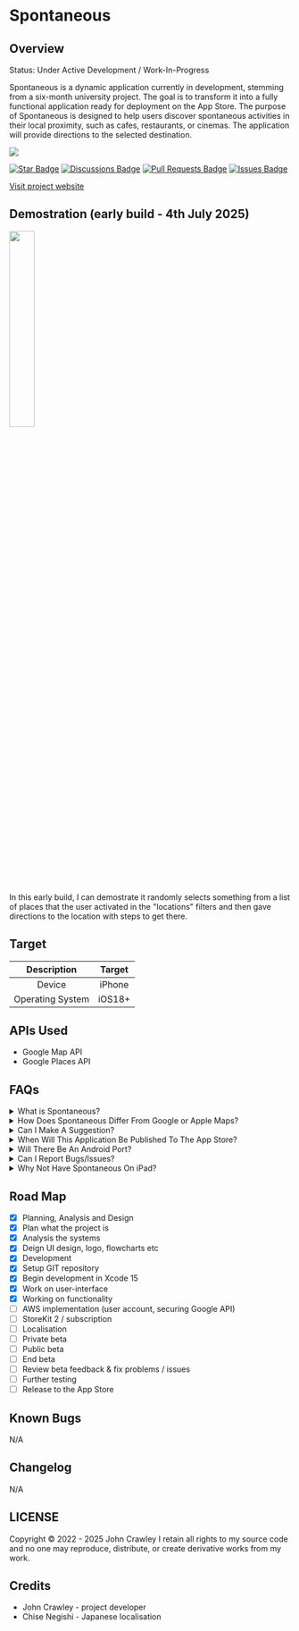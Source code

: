 # Spontaneous

## Overview

Status: Under Active Development / Work-In-Progress

Spontaneous is a dynamic application currently in development, stemming from a six-month university project. The goal is to transform it into a fully functional application ready for deployment on the App Store. The purpose of Spontaneous is designed to help users discover spontaneous activities in their local proximity, such as cafes, restaurants, or cinemas. The application will provide directions to the selected destination.


<a href="https://twitter.com/SpontaneousiOS" ><img src="https://img.shields.io/twitter/follow/SpontaneousiOS.svg?style=social" /> </a>

<a href="https://github.com/JohnMichaelCrawley/Spontaneous/stargazers"><img src="https://img.shields.io/github/stars/JohnMichaelCrawley/Spontaneous?style=social" alt="Star Badge"/></a>
<a href="https://github.com/JohnMichaelCrawley/Spontaneous/discussions"><img src="https://img.shields.io/github/discussions/JohnMichaelCrawley/Spontaneous" alt="Discussions Badge"/></a>
<a href="https://github.com/JohnMichaelCrawley/Spontaneous/pulls"><img src="https://img.shields.io/github/issues-pr/JohnMichaelCrawley/Spontaneous" alt="Pull Requests Badge"/></a>
<a href="https://github.com/JohnMichaelCrawley/Spontaneous/issues"><img src="https://img.shields.io/github/issues/JohnMichaelCrawley/Spontaneous" alt="Issues Badge"/></a>

[Visit project website](https://spontaneous.johncrawley.ie)

## Demostration (early build - 4th July 2025)
<img src="media/early-version-demo.gif" width="30%">

In this early build, I can demostrate it randomly selects something from a list of places that the user activated in the "locations" filters and then gave directions to the location with steps to get there.

## Target

| Description | Target |
| :---------: | :----: |
| Device | iPhone |
| Operating System | iOS18+ |

## APIs Used

* Google Map API
* Google Places API

## FAQs

<!--Qustion 1 -->
<details cloed>
<summary>What is Spontaneous?</summary>
<br>
Spontaneous is an iOS application built for iOS15 - iOS17. The idea
of the application is to help people who can't decide or want to do
something on the spot. This application helps with this problem by allowing
the application to do the picking on what to do. The application will
also give directions to the location it selects. The user can filter on/off
specific locations.
</details>
<!--Qustion 2 -->
<details closed>
<summary>How Does Spontaneous Differ From Google or Apple Maps?</summary>
<br>
Google and Apple provide a map of the world, you can enter an address, restaurant etc and
can get directions. Spontaneous Differ From Google or Apple because Spontaneous uses your local
area to find something.
</details>
<!--Qustion 3 -->
<details closed>
<summary>Can I Make A Suggestion?</summary>
<br>
Yes, I am open to including more features or suggestions, however,
due to time and schedule of the development I can't include it in the current
development cycle but can add suggestions to the next cycle of development. If you'd like, you can submit ideas <a href="https://github.com/JohnMichaelCrawley/Spontaneous/discussions/categories/ideas">here</a>
</details>
<!--Qustion 4 -->
<details closed>
<summary>When Will This Application Be Published To The App Store?</summary>
<br>
The goal of when the application will go live on the App Store will be later this year.
</details>
<!--Qustion 5 -->
<details closed>
<summary>Will There Be An Android Port?</summary>
<br>
If this application gains enough users on iOS and requests for an
Android version is heavily requested, then there will be a development for a version on Android.
</details>
<!--Qustion 6 -->
<details closed>
<summary>Can I Report Bugs/Issues?</summary>
<br>
Yes, you can report an issue by:
Email (bug-reporting@spontaneous.johncrawley.ie)
or by GitHub <a href="https://github.com/JohnMichaelCrawley/Spontaneous/issues">here</a>
</details>
<!--Qustion 7 -->
<details closed>
<summary>Why Not Have Spontaneous On iPad?</summary>
<br>
I have thought about including iPad in the list of devices but
through a lot of considerations, I felt it would be better on iPhone
as it's easier to carry around for this kind of application. In the future I could include iPads.
</details>


## Road Map

* [x] Planning, Analysis and Design
* [x] Plan what the project is
* [x] Analysis the systems
* [x] Deign UI design, logo, flowcharts etc
* [x] Development
* [x] Setup GIT repository
* [x] Begin development in Xcode 15
* [x] Work on user-interface
* [x] Working on functionality
* [ ] AWS implementation (user account, securing Google API)
* [ ] StoreKit 2 / subscription
* [ ] Localisation
* [ ] Private beta
* [ ] Public beta
* [ ] End beta
* [ ] Review beta feedback & fix problems / issues
* [ ] Further testing
* [ ] Release to the App Store

## Known Bugs

N/A

## Changelog

N/A

## LICENSE

Copyright © 2022 - 2025 John Crawley
I retain all rights to my source code and no one may reproduce, distribute, or create derivative works from my work.

## Credits
* John Crawley - project developer
* Chise Negishi - Japanese localisation
